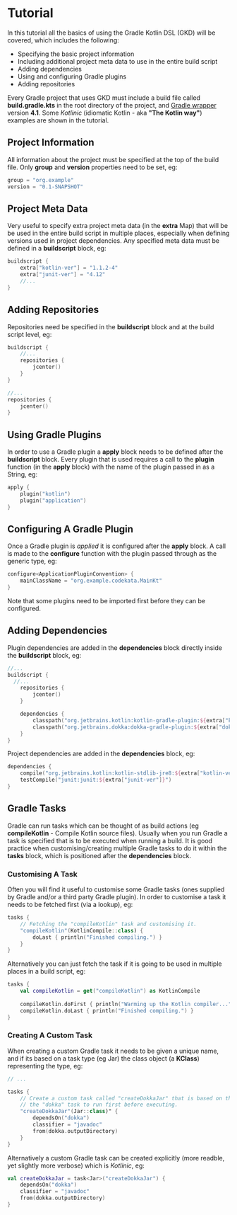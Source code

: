 # Tutorial

In this tutorial all the basics of using the Gradle Kotlin DSL (GKD) will be covered, which includes the following:

- Specifying the basic project information
- Including additional project meta data to use in the entire build script
- Adding dependencies
- Using and configuring Gradle plugins
- Adding repositories

Every Gradle project that uses GKD must include a build file called **build.gradle.kts** in the root directory of the project, and [Gradle wrapper](https://docs.gradle.org/current/userguide/gradle_wrapper.html) version **4.1**. Some *Kotlinic* (idiomatic Kotlin - aka **"The Kotlin way"**) examples are shown in the tutorial.


## Project Information

All information about the project must be specified at the top of the build file. Only **group** and **version** properties need to be set, eg:
```kotlin
group = "org.example"
version = "0.1-SNAPSHOT"
```


## Project Meta Data

Very useful to specify extra project meta data (in the **extra** Map) that will be be used in the entire build script in multiple places, especially when defining versions used in project dependencies. Any specified meta data must be defined in a **buildscript** block, eg:
```kotlin
buildscript {
    extra["kotlin-ver"] = "1.1.2-4"
    extra["junit-ver"] = "4.12"
    //...
}
```


## Adding Repositories

Repositories need be specified in the **buildscript** block and at the build script level, eg:
```kotlin
buildscript {
    //...
    repositories {
        jcenter()
    }
}

//...
repositories {
    jcenter()
}
```


## Using Gradle Plugins

In order to use a Gradle plugin a **apply** block needs to be defined after the **buildscript** block. Every plugin that is used requires a call to the **plugin** function (in the **apply** block) with the name of the plugin passed in as a String, eg:
```kotlin
apply {
    plugin("kotlin")
    plugin("application")
}
```


## Configuring A Gradle Plugin

Once a Gradle plugin is *applied* it is configured after the **apply** block. A call is made to the **configure** function with the plugin passed through as the generic type, eg:
```kotlin
configure<ApplicationPluginConvention> {
    mainClassName = "org.example.codekata.MainKt"
}
```

Note that some plugins need to be imported first before they can be configured.


## Adding Dependencies

Plugin dependencies are added in the **dependencies** block directly inside the **buildscript** block, eg:
```kotlin
//...
buildscript {
  //...
    repositories {
        jcenter()
    }

    dependencies {
        classpath("org.jetbrains.kotlin:kotlin-gradle-plugin:${extra["kotlin-ver"]}")
        classpath("org.jetbrains.dokka:dokka-gradle-plugin:${extra["dokka-ver"]}")
    }
}
```

Project dependencies are added in the **dependencies** block, eg:
```kotlin
dependencies {
    compile("org.jetbrains.kotlin:kotlin-stdlib-jre8:${extra["kotlin-ver"]}")
    testCompile("junit:junit:${extra["junit-ver"]}")
}
```

## Gradle Tasks

Gradle can run tasks which can be thought of as build actions (eg **compileKotlin** - Compile Kotlin source files). Usually when you run Gradle a task is specified that is to be executed when running a build. It is good practice when customising/creating multiple Gradle tasks to do it within the **tasks** block, which is positioned after the **dependencies** block.


### Customising A Task

Often you will find it useful to customise some Gradle tasks (ones supplied by Gradle and/or a third party Gradle plugin). In order to customise a task it needs to be fetched first (via a lookup), eg:

```kotlin
tasks {
    // Fetching the "compileKotlin" task and customising it.
    "compileKotlin"(KotlinCompile::class) {
        doLast { println("Finished compiling.") }
    }
}
```


Alternatively you can just fetch the task if it is going to be used in multiple places in a build script, eg:

```kotlin
tasks {
    val compileKotlin = get("compileKotlin") as KotlinCompile
    
    compileKotlin.doFirst { println("Warming up the Kotlin compiler...") }
    compileKotlin.doLast { println("Finished compiling.") }
}
```


### Creating A Custom Task

When creating a custom Gradle task it needs to be given a unique name, and if its based on a task type (eg Jar) the class object (a **KClass**) representing the type, eg:

```kotlin
// ...

tasks {
    // Create a custom task called "createDokkaJar" that is based on the Jar type, and depends on 
    // the "dokka" task to run first before executing.
    "createDokkaJar"(Jar::class)" {
        dependsOn("dokka")
        classifier = "javadoc"
        from(dokka.outputDirectory)
    }
}
```

Alternatively a custom Gradle task can be created explicitly (more readble, yet slightly more verbose) which is *Kotlinic*, eg:

```kotlin
val createDokkaJar = task<Jar>("createDokkaJar") {
    dependsOn("dokka")
    classifier = "javadoc"
    from(dokka.outputDirectory)
}
```